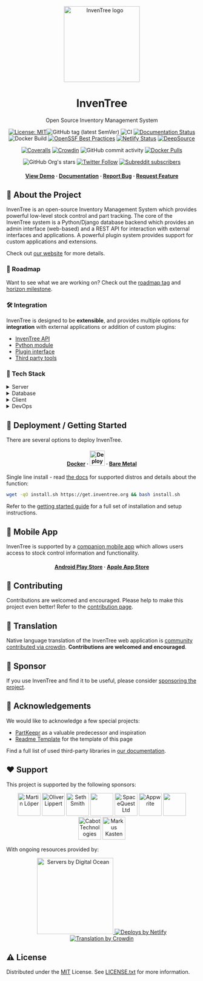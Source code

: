 <div align="center">
  <img src="images/logo/inventree.png" alt="InvenTree logo" width="200" height="auto" />
  <h1>InvenTree</h1>
  <p>Open Source Inventory Management System </p>

<!-- Badges -->
[![License: MIT](https://img.shields.io/badge/License-MIT-yellow.svg)](https://opensource.org/licenses/MIT)![GitHub tag (latest SemVer)](https://img.shields.io/github/v/tag/inventree/inventree)
![CI](https://github.com/inventree/inventree/actions/workflows/qc_checks.yaml/badge.svg)
[![Documentation Status](https://readthedocs.org/projects/inventree/badge/?version=latest)](https://inventree.readthedocs.io/en/latest/?badge=latest)
![Docker Build](https://github.com/inventree/inventree/actions/workflows/docker.yaml/badge.svg)
[![OpenSSF Best Practices](https://bestpractices.coreinfrastructure.org/projects/7179/badge)](https://bestpractices.coreinfrastructure.org/projects/7179)
[![Netlify Status](https://api.netlify.com/api/v1/badges/9bbb2101-0a4d-41e7-ad56-b63fb6053094/deploy-status)](https://app.netlify.com/sites/inventree/deploys)
[![DeepSource](https://app.deepsource.com/gh/inventree/InvenTree.svg/?label=active+issues&show_trend=false&token=trZWqixKLk2t-RXtpSIAslVJ)](https://app.deepsource.com/gh/inventree/InvenTree/)

[![Coveralls](https://img.shields.io/coveralls/github/inventree/InvenTree)](https://coveralls.io/github/inventree/InvenTree)
[![Crowdin](https://badges.crowdin.net/inventree/localized.svg)](https://crowdin.com/project/inventree)
![GitHub commit activity](https://img.shields.io/github/commit-activity/m/inventree/inventree)
[![Docker Pulls](https://img.shields.io/docker/pulls/inventree/inventree)](https://hub.docker.com/r/inventree/inventree)

![GitHub Org's stars](https://img.shields.io/github/stars/inventree?style=social)
[![Twitter Follow](https://img.shields.io/twitter/follow/inventreedb?style=social)](https://twitter.com/inventreedb)
[![Subreddit subscribers](https://img.shields.io/reddit/subreddit-subscribers/inventree?style=social)](https://www.reddit.com/r/InvenTree/)


<h4>
    <a href="https://demo.inventree.org/">View Demo</a>
  <span> · </span>
    <a href="https://docs.inventree.org/en/latest/">Documentation</a>
  <span> · </span>
    <a href="https://github.com/inventree/InvenTree/issues/new?template=bug_report.md&title=[BUG]">Report Bug</a>
  <span> · </span>
    <a href="https://github.com/inventree/InvenTree/issues/new?template=feature_request.md&title=[FR]">Request Feature</a>
  </h4>
</div>

<!-- About the Project -->
## :star2: About the Project

InvenTree is an open-source Inventory Management System which provides powerful low-level stock control and part tracking. The core of the InvenTree system is a Python/Django database backend which provides an admin interface (web-based) and a REST API for interaction with external interfaces and applications. A powerful plugin system provides support for custom applications and extensions.

Check out [our website](https://inventree.org) for more details.

<!-- Roadmap -->
### :compass: Roadmap

Want to see what we are working on? Check out the [roadmap tag](https://github.com/inventree/InvenTree/issues?q=is%3Aopen+is%3Aissue+label%3Aroadmap) and [horizon milestone](https://github.com/inventree/InvenTree/milestone/42).

<!-- Integration -->
### :hammer_and_wrench: Integration

InvenTree is designed to be **extensible**, and provides multiple options for **integration** with external applications or addition of custom plugins:

* [InvenTree API](https://docs.inventree.org/en/latest/api/api/)
* [Python module](https://docs.inventree.org/en/latest/api/python/python/)
* [Plugin interface](https://docs.inventree.org/en/latest/extend/plugins)
* [Third party tools](https://docs.inventree.org/en/latest/extend/integrate)

<!-- TechStack -->
### :space_invader: Tech Stack

<details>
  <summary>Server</summary>
  <ul>
    <li><a href="https://www.python.org/">Python</a></li>
    <li><a href="https://www.djangoproject.com/">Django</a></li>
    <li><a href="https://www.django-rest-framework.org/">DRF</a></li>
    <li><a href="https://django-q.readthedocs.io/">Django Q</a></li>
    <li><a href="https://django-allauth.readthedocs.io/">Django-Allauth</a></li>
  </ul>
</details>

<details>
<summary>Database</summary>
  <ul>
    <li><a href="https://www.postgresql.org/">PostgreSQL</a></li>
    <li><a href="https://www.mysql.com/">MySQL</a></li>
    <li><a href="https://www.sqlite.org/">SQLite</a></li>
    <li><a href="https://redis.io/">Redis</a></li>
  </ul>
</details>

<details>
  <summary>Client</summary>
  <ul>
    <li><a href="https://getbootstrap.com/">Bootstrap</a></li>
    <li><a href="https://jquery.com/">jQuery</a></li>
    <li><a href="https://bootstrap-table.com/">Bootstrap-Table</a></li>
  </ul>
</details>

<details>
<summary>DevOps</summary>
  <ul>
    <li><a href="https://hub.docker.com/r/inventree/inventree">Docker</a></li>
    <li><a href="https://crowdin.com/project/inventree">Crowdin</a></li>
    <li><a href="https://coveralls.io/github/inventree/InvenTree">Coveralls</a></li>
    <li><a href="https://app.deepsource.com/gh/inventree/InvenTree">DeepSource</a></li>
    <li><a href="https://packager.io/gh/inventree/InvenTree">Packager.io</a></li>
  </ul>
</details>

<!-- Getting Started -->
## 	:toolbox: Deployment / Getting Started

There are several options to deploy InvenTree.

<div align="center"><h4>
    <a href="https://docs.inventree.org/en/latest/start/docker/">Docker</a>
    <span> · </span>
    <a href="https://inventree.org/digitalocean"><img src="https://www.deploytodo.com/do-btn-blue-ghost.svg" alt="Deploy to DO" width="auto" height="40" /></a>
    <span> · </span>
    <a href="https://docs.inventree.org/en/latest/start/install/">Bare Metal</a>
</h4></div>

Single line install - read [the docs](https://docs.inventree.org/en/latest/start/installer/) for supported distros and details about the function:
```bash
wget -qO install.sh https://get.inventree.org && bash install.sh
```

Refer to the [getting started guide](https://docs.inventree.org/en/latest/start/install/) for a full set of installation and setup instructions.

<!-- Mobile App -->
## 	:iphone: Mobile App

InvenTree is supported by a [companion mobile app](https://docs.inventree.org/en/latest/app/app/) which allows users access to stock control information and functionality.

<div align="center"><h4>
    <a href="https://play.google.com/store/apps/details?id=inventree.inventree_app">Android Play Store</a>
     <span> · </span>
    <a href="https://apps.apple.com/au/app/inventree/id1581731101#?platform=iphone">Apple App Store</a>
</h4></div>

<!-- Contributing -->
## :wave: Contributing

Contributions are welcomed and encouraged. Please help to make this project even better! Refer to the [contribution page](CONTRIBUTING.md).

<!-- Translation -->
## :scroll: Translation

Native language translation of the InvenTree web application is [community contributed via crowdin](https://crowdin.com/project/inventree). **Contributions are welcomed and encouraged**.

<!-- Sponsor -->
## :money_with_wings: Sponsor

If you use InvenTree and find it to be useful, please consider [sponsoring the project](https://github.com/sponsors/inventree).

<!-- Acknowledgments -->
## :gem: Acknowledgements

We would like to acknowledge a few special projects:
 - [PartKeepr](https://github.com/partkeepr/PartKeepr) as a valuable predecessor and inspiration
 - [Readme Template](https://github.com/Louis3797/awesome-readme-template) for the template of this page

Find a full list of used third-party libraries in [our documentation](https://docs.inventree.org/en/latest/credits/).

## :heart: Support

<p>This project is supported by the following sponsors:</p>

<p align="center">
<a href="https://github.com/MartinLoeper"><img src="https://github.com/MartinLoeper.png" width="60px" alt="Martin Löper" /></a>
<a href="https://github.com/lippoliv"><img src="https://github.com/lippoliv.png" width="60px" alt="Oliver Lippert" /></a>
<a href="https://github.com/lfg-seth"><img src="https://github.com/lfg-seth.png" width="60px" alt="Seth Smith" /></a>
<a href="https://github.com/snorkrat"><img src="https://github.com/snorkrat.png" width="60px" alt="" /></a>
<a href="https://github.com/spacequest-ltd"><img src="https://github.com/spacequest-ltd.png" width="60px" alt="SpaceQuest Ltd" /></a>
<a href="https://github.com/appwrite"><img src="https://github.com/appwrite.png" width="60px" alt="Appwrite" /></a>
<a href="https://github.com/PricelessToolkit"><img src="https://github.com/PricelessToolkit.png" width="60px" alt="" /></a>
<a href="https://github.com/cabottech"><img src="https://github.com/cabottech.png" width="60px" alt="Cabot Technologies" /></a>
<a href="https://github.com/markus-k"><img src="https://github.com/markus-k.png" width="60px" alt="Markus Kasten" /></a>
</p>

<p>With ongoing resources provided by:</p>

<p align="center">
  <a href="https://inventree.org/digitalocean">
    <img src="https://opensource.nyc3.cdn.digitaloceanspaces.com/attribution/assets/SVG/DO_Logo_horizontal_blue.svg" width="201px" alt="Servers by Digital Ocean">
  </a>
  <a href="https://www.netlify.com"> <img src="https://www.netlify.com/v3/img/components/netlify-color-bg.svg" alt="Deploys by Netlify" /> </a>
  <a href="https://crowdin.com"> <img src="https://crowdin.com/images/crowdin-logo.svg" alt="Translation by Crowdin" /> </a>
</p>


<!-- License -->
## :warning: License

Distributed under the [MIT](https://choosealicense.com/licenses/mit/) License. See [LICENSE.txt](https://github.com/inventree/InvenTree/blob/master/LICENSE) for more information.
